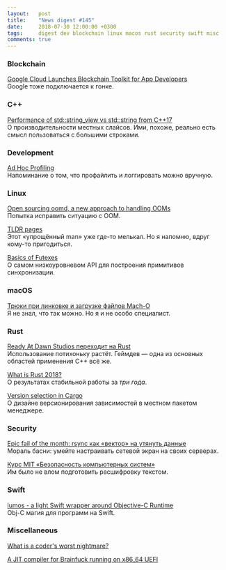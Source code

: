 ```yaml
---
layout:   post
title:    "News digest #145"
date:     2018-07-30 12:00:00 +0300
tags:     digest dev blockchain linux macos rust security swift misc
comments: true
---
```


### Blockchain

[Google Cloud Launches Blockchain Toolkit for App Developers](https://www.ccn.com/google-cloud-launches-blockchain-toolkit-for-app-developers/)<br/>
Google тоже подключается к гонке.

### C++

[Performance of std::string_view vs std::string from C++17](https://www.bfilipek.com/2018/07/string-view-perf.html)<br/>
О производительности местных слайсов. Ими, похоже, реально есть смысл пользоваться с большими строками.

### Development

[Ad Hoc Profiling](https://blog.mozilla.org/nnethercote/2018/07/24/ad-hoc-profiling/)<br/>
Напоминание о том, что профайлить и логгировать можно вручную.

### Linux

[Open sourcing oomd, a new approach to handling OOMs](https://code.fb.com/production-engineering/open-sourcing-oomd-a-new-approach-to-handling-ooms/)<br/>
Попытка исправить ситуацию с OOM.

[TLDR pages](http://tldr.sh/)<br/>
Этот «упрощённый man» уже где-то мелькал. Но я напомню, вдруг кому-то пригодиться.

[Basics of Futexes](https://eli.thegreenplace.net/2018/basics-of-futexes/)<br/>
О самом низкоуровневом API для построения примитивов синхронизации.

### macOS

[Трюки при линковке и загрузке файлов Mach-O](https://habr.com/post/417507/)<br/>
Я не знал, что так можно. Но я и не особо специалист.

### Rust

[Ready At Dawn Studios переходит на Rust](https://forum.rustycrate.ru/t/ready-at-dawn-studios-perehodit-na-rust/433)<br/>
Использование потихоньку растёт. Геймдев — одна из основных областей применения C++ всё же.

[What is Rust 2018?](https://blog.rust-lang.org/2018/07/27/what-is-rust-2018.html)<br/>
О результатах стабильной работы за _три года_.

[Version selection in Cargo](http://aturon.github.io/2018/07/25/cargo-version-selection/)<br/>
О дизайне версионирования зависимостей в местном пакетом менеджере.

### Security

[Epic fail of the month: rsync как «вектор» на утянуть данные](https://habr.com/post/418119/)<br/>
Мораль басни: умейте настраивать сетевой экран на своих серверах.

[Курс MIT «Безопасность компьютерных систем»](https://habr.com/company/ua-hosting/blog/418195/)<br/>
Им было не влом подготовить расшифровку текстом.

### Swift

[lumos - a light Swift wrapper around Objective-C Runtime](https://github.com/sushinoya/lumos)<br/>
Obj-C магия для программ на Swift.

### Miscellaneous

[What is a coder's worst nightmare?](https://www.quora.com/What-is-a-coders-worst-nightmare/answer/Mick-Stute)

[A JIT compiler for Brainfuck running on x86_64 UEFI](https://github.com/m4tx/uefi-jitfuck)
